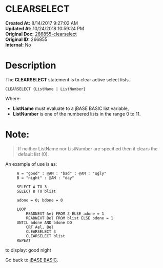 # CLEARSELECT

**Created At:** 8/14/2017 9:27:02 AM  
**Updated At:** 10/24/2018 10:59:24 PM  
**Original Doc:** [266855-clearselect](https://docs.jbase.com/36868-jbase-basic/266855-clearselect)  
**Original ID:** 266855  
**Internal:** No  


# Description 

The **CLEARSELECT** statement is to clear active select lists.

```
CLEARSELECT {ListName | ListNumber}
```

Where:

- **ListName** must evaluate to a jBASE BASIC list variable,
- **ListNumber** is one of the numbered lists in the range 0 to 11.


# Note:


> If neither ListName nor ListNumber are specified then it clears the default list (0).


An example of use is as:

```
     A = "good" : @AM : "bad" : @AM : "ugly"
     B = "night" : @AM : "day"

     SELECT A TO 3
     SELECT B TO blist

     adone = 0; bdone = 0

     LOOP
         READNEXT Ael FROM 3 ELSE adone = 1
         READNEXT Bel FROM blist ELSE bdone = 1
     UNTIL adone AND bdone DO
         CRT Ael, Bel
         CLEARSELECT 3
         CLEARSELECT blist
     REPEAT
```

to display: good night



Go back to [jBASE BASIC](./../jbase-basic-programmers-reference-guide).
